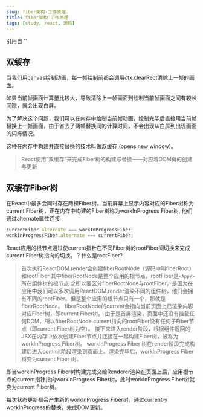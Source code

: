 ```yaml
---
slug: fiber架构-工作原理
title: fiber架构-工作原理
tags: [study, react, 源码]
---
```

引用自 ''

## 双缓存

当我们用canvas绘制动画，每一帧绘制前都会调用ctx.clearRect清除上一帧的画面。

如果当前帧画面计算量比较大，导致清除上一帧画面到绘制当前帧画面之间有较长间隙，就会出现白屏。

为了解决这个问题，我们可以在内存中绘制当前帧动画，绘制完毕后直接用当前帧替换上一帧画面，由于省去了两帧替换间的计算时间，不会出现从白屏到出现画面的闪烁情况。

这种在内存中构建并直接替换的技术叫做双缓存 (opens new window)。

> React使用“双缓存”来完成Fiber树的构建与替换——对应着DOM树的创建与更新

## 双缓存Fiber树

在React中最多会同时存在两棵Fiber树。当前屏幕上显示内容对应的Fiber树称为current Fiber树，正在内存中构建的Fiber树称为workInProgress Fiber树, 他们通过alternate属性连接

```js
currentFiber.alternate === workInProgressFiber;
workInProgressFiber.alternate === currentFiber;
```

React应用的根节点通过使current指针在不同Fiber树的rootFiber间切换来完成current Fiber树指向的切换。
? 什么是rootFiber?
> 首次执行ReactDOM.render会创建fiberRootNode（源码中叫fiberRoot）和rootFiber
> 其中fiberRootNode是整个应用的根节点，rootFiber是`<App/>`所在组件树的根节点
> 之所以要区分fiberRootNode与rootFiber，是因为在应用中我们可以多次调用ReactDOM.render渲染不同的组件树，他们会拥有不同的rootFiber。但是整个应用的根节点只有一个，那就是fiberRootNode。
> fiberRootNode的current会指向当前页面上已渲染内容对应Fiber树，即current Fiber树。
> 由于是首屏渲染，页面中还没有挂载任何DOM，所以fiberRootNode.current指向的rootFiber没有任何子Fiber节点（即current Fiber树为空）。
> 接下来进入render阶段，根据组件返回的JSX在内存中依次创建Fiber节点并连接在一起构建Fiber树，被称为workInProgress Fiber树。
> workInProgress Fiber 树在render阶段完成构建后进入commit阶段渲染到页面上。渲染完毕后，workInProgress Fiber 树变为current Fiber 树。

即当workInProgress Fiber树构建完成交给Renderer渲染在页面上后，应用根节点的current指针指向workInProgress Fiber树，此时workInProgress Fiber树就变为current Fiber树。

每次状态更新都会产生新的workInProgress Fiber树，通过current与workInProgress的替换，完成DOM更新。
